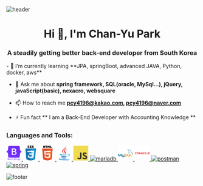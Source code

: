 ![header](https://capsule-render.vercel.app/api?type=waving&color=30A9DE&height=170&section=header&text=PCY%27S%20GitHub&animation=fadeIn&fontColor=090707&fontAlignX=45&fontAlignY=65&fontSize=80)

<h1 align="center">Hi 👋, I'm Chan-Yu Park</h1>
<h3 align="center">A steadily getting better back-end developer from South Korea</h3>
<!--
- 🔭 I’m currently working on [Hyundai HDS](https://www.hyundaihds.co.kr/homepage/common/index.do)
-->
- 🌱 I’m currently learning **JPA, springBoot, advanced JAVA, Python, docker, aws**

- 💬 Ask me about **spring framework, SQL(oracle, MySql...), jQuery, javaScript(basic), nexacro, websquare**

- 📫 How to reach me **pcy4196@kakao.com, pcy4196@naver.com**

- ⚡ Fun fact ** I am a Back-End Developer with Accounting Knowledge **


<h3 align="left">Languages and Tools:</h3>
<p align="left"> <a href="https://getbootstrap.com" target="_blank"> <img src="https://raw.githubusercontent.com/devicons/devicon/master/icons/bootstrap/bootstrap-plain-wordmark.svg" alt="bootstrap" width="40" height="40"/> </a> <a href="https://www.w3schools.com/css/" target="_blank"> <img src="https://raw.githubusercontent.com/devicons/devicon/master/icons/css3/css3-original-wordmark.svg" alt="css3" width="40" height="40"/> </a> <a href="https://www.w3.org/html/" target="_blank"> <img src="https://raw.githubusercontent.com/devicons/devicon/master/icons/html5/html5-original-wordmark.svg" alt="html5" width="40" height="40"/> </a> <a href="https://www.java.com" target="_blank"> <img src="https://raw.githubusercontent.com/devicons/devicon/master/icons/java/java-original.svg" alt="java" width="40" height="40"/> </a> <a href="https://developer.mozilla.org/en-US/docs/Web/JavaScript" target="_blank"> <img src="https://raw.githubusercontent.com/devicons/devicon/master/icons/javascript/javascript-original.svg" alt="javascript" width="40" height="40"/> </a> <a href="https://mariadb.org/" target="_blank"> <img src="https://www.vectorlogo.zone/logos/mariadb/mariadb-icon.svg" alt="mariadb" width="40" height="40"/> </a> <a href="https://www.mysql.com/" target="_blank"> <img src="https://raw.githubusercontent.com/devicons/devicon/master/icons/mysql/mysql-original-wordmark.svg" alt="mysql" width="40" height="40"/> </a> <a href="https://www.oracle.com/" target="_blank"> <img src="https://raw.githubusercontent.com/devicons/devicon/master/icons/oracle/oracle-original.svg" alt="oracle" width="40" height="40"/> </a> <a href="https://postman.com" target="_blank"> <img src="https://www.vectorlogo.zone/logos/getpostman/getpostman-icon.svg" alt="postman" width="40" height="40"/> </a> <a href="https://spring.io/" target="_blank"> <img src="https://www.vectorlogo.zone/logos/springio/springio-icon.svg" alt="spring" width="40" height="40"/> </a> </p>

![footer](https://capsule-render.vercel.app/api?type=waving&color=auto&height=200&section=footer)
